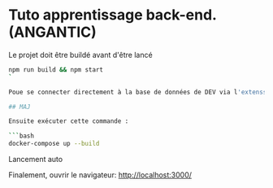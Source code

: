 # Tuto apprentissage back-end. (ANGANTIC)

Le projet doit être buildé avant d'être lancé

```bash
npm run build && npm start
`

Poue se connecter directement à la base de données de DEV via l'extenssion PostGreSQL de vscode if faut clicker sur le plus en haut à droite de l'explorer de BDD et renseigner les bonnes valeurs qui sont celles du fichier `.env`

## MAJ

Ensuite exécuter cette commande :

```bash
docker-compose up --build
```

Lancement auto

Finalement, ouvrir le navigateur: [http://localhost:3000/](http://localhost:3000/)
